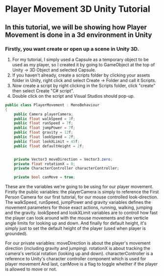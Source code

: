# Player Movement 3D Unity Tutorial
## In this tutorial, we will be showing how Player Movement is done in a 3d environment in Unity

### Firstly, you want create or open up a scene in Unity 3D.

1. For my tutorial, I simply used a Capsule as a temporary object to be used as my player, so I created it by going to GameObject at the top of Unity -> 3D Object and selected Capsule.
2. If you haven't already, create a scripts folder by clicking your assets folder in Unity, right click and select Create -> Folder and call it Scripts.
3. Now create a script by right clicking in the Scripts folder, click "create" then select Create "C# script".
4. Double click on the script and Visual Studios should pop-up. 
```.cs
public class PlayerMovement : MonoBehaviour
{
    public Camera playerCamera;
    public float walkSpeed = 3f;
    public float runSpeed = 7f;
    public float jumpPower = 7f;
    public float gravity = 12f;
    public float lookSpeed = 2f;
    public float lookXLimit = 45f;
    public float defaultHeight = 2f;


    private Vector3 moveDirection = Vector3.zero;
    private float rotationX = 0;
    private CharacterController characterController;

    private bool canMove = true;
```
These are the variables we're going to be using for our player movement. Firstly the public variables: the playerCamera is simply to reference the First Person Camera for our first tutorial, for our mouse controlled look-direction. The walkSpeed, runSpeed, jumpPower and gravity variables defines the movement parameters for those exact actions, running, walking, jumping and the gravity. lookSpeed and lookXLimit variables are to controll how fast the player can look around with the mouse movements and the verticle angle limits for looking up and down. And finally for default height, it's simply just to set the default height of the player (used when player is grounded).

For our private variables: moveDirection is about the player's movement direction (including gravity and jumping). rotationX is about tracking the camera's vertical rotation (looking up and down). characterController is a reference to Unity's character controller component which is used for player movement And last, canMove is a flag to toggle whether if the player is allowed to move or not.
